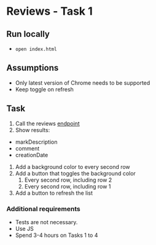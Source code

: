 # Reviews - Task 1

## Run locally

- `open index.html`

## Assumptions

- Only latest version of Chrome needs to be supported
- Keep toggle on refresh

## Task

1. Call the reviews [endpoint](https://api-qa.trustedshops.com/rest/internal/v2/shops/X6A4AACCD2C75E430381B2E1C4CLASSIC/reviews.json)
1. Show results:

- markDescription
- comment
- creationDate

1. Add a background color to every second row
1. Add a button that toggles the background color
   1. Every second row, including row 2
   1. Every second row, including row 1
1. Add a button to refresh the list

### Additional requirements

- Tests are not necessary.
- Use JS
- Spend 3-4 hours on Tasks 1 to 4
